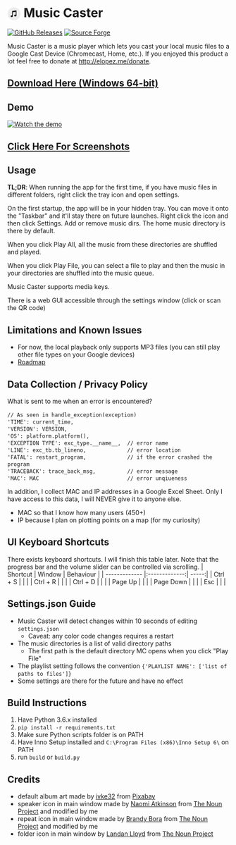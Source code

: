 <h1 align="left">
<img width=30px src="https://raw.githubusercontent.com/elibroftw/music-caster/master/resources/Music%20Caster%20Icon.png" alt="Logo" style="vertical-align: bottom">
Music Caster</h1>

[![GitHub Releases](https://img.shields.io/github/downloads/elibroftw/music-caster/latest/total?color=blue&label=github%20downloads%40latest&style=for-the-badge)](https://github.com/elibroftw/music-caster/releases/latest)
[![Source Forge](https://img.shields.io/sourceforge/dt/music-caster?color=orange&label=SourceForge%20downloads&style=for-the-badge)](https://sourceforge.net/projects/music-caster/)

Music Caster is a music player which lets you cast your local music files to a Google Cast Device (Chromecast, Home, etc.).
If you enjoyed this product a lot feel free to donate at http://elopez.me/donate.

## [Download Here (Windows 64-bit)](https://github.com/elibroftw/music-caster/releases/latest)

## Demo

[![Watch the demo](https://img.youtube.com/vi/MtkhqV1w3WE/maxresdefault.jpg)](https://youtu.be/MtkhqV1w3WE)

## [Click Here For Screenshots](http://www.elopez.me/music-caster/)

## Usage
**TL;DR**:
When running the app for the first time, if you have music files in different folders, right click the tray icon and open settings.

On the first startup, the app will be in your hidden tray. You can move it onto the "Taskbar" and it'll stay there on future launches.
Right click the icon and then click Settings.
Add or remove music dirs. The home music directory is there by default.

When you click Play All, all the music from these directories are shuffled and played.

When you click Play File, you can select a file to play and then the music in your directories are shuffled into the music queue.

Music Caster supports media keys.

There is a web GUI accessible through the settings window (click or scan the QR code)

## Limitations and Known Issues
- For now, the local playback only supports MP3 files (you can still play other file types on your Google devices)
- [Roadmap](https://github.com/elibroftw/music-caster/projects/1)

## Data Collection / Privacy Policy
What is sent to me when an error is encountered?
```JS
// As seen in handle_exception(exception)
'TIME': current_time,
'VERSION': VERSION,
'OS': platform.platform(),
'EXCEPTION TYPE': exc_type.__name__,  // error name
'LINE': exc_tb.tb_lineno,             // error location
'FATAL': restart_program,             // if the error crashed the program
'TRACEBACK': trace_back_msg,          // error message
'MAC': MAC                            // error unqiueness
```
In addition, I collect MAC and IP addresses in a Google Excel Sheet.
Only I have access to this data, I will NEVER give it to anyone else.
- MAC so that I know how many users (450+)
- IP because I plan on plotting points on a map (for my curiosity)

## UI Keyboard Shortcuts
There exists keyboard shortcuts. I will finish this table later.
Note that the progress bar and the volume slider can be controlled via scrolling.
| Shortcut        | Window           | Behaviour  |
| ------------- |:-------------:| -----:|
| Ctrl + S | | |
| Ctrl + R | | |
| Ctrl + D | | |
| Page Up | | |
| Page Down | | |
| Esc | | |

## Settings.json Guide
- Music Caster will detect changes within 10 seconds of editing `settings.json`
  - Caveat: any color code changes requires a restart
- The music directories is a list of valid directory paths
  - The first path is the default directory MC opens when you click "Play File"
- The playlist setting follows the convention `{'PLAYLIST NAME': ['list of paths to files']}`
- Some settings are there for the future and have no effect

## Build Instructions
1. Have Python 3.6.x installed
2. `pip install -r requirements.txt`
3. Make sure Python scripts folder is on PATH
4. Have Inno Setup installed and `C:\Program Files (x86)\Inno Setup 6\` on PATH
5. run `build` or `build.py`

## Credits
- default album art made by [ivke32](https://pixabay.com/users/ivke32-2526695/?utm_source=link-attribution&amp;utm_medium=referral&amp;utm_campaign=image&amp;utm_content=1413583) from [Pixabay](https://pixabay.com/?utm_source=link-attribution&amp;utm_medium=referral&amp;utm_campaign=image&amp;utm_content=1413583)
- speaker icon in main window made by [Naomi Atkinson](https://thenounproject.com/naomiatkinson/) from [The Noun Project](https://thenounproject.com/term/speaker/5609/) and modified by me
- repeat icon in main window made by [Brandy Bora](https://thenounproject.com/brandy.bora) from [The Noun Project](https://thenounproject.com/search/?q=repeat&i=1555394) and modified by me
- folder icon in main window by [Landan Lloyd](https://thenounproject.com/landan/) from [The Noun Project](https://thenounproject.com/term/folder/1352565/)

